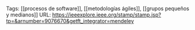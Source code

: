 Tags: [[procesos de software]], [[metodologías ágiles]], [[grupos pequeños y medianos]]
URL: https://ieeexplore.ieee.org/stamp/stamp.jsp?tp=&arnumber=9076670&getft_integrator=mendeley
